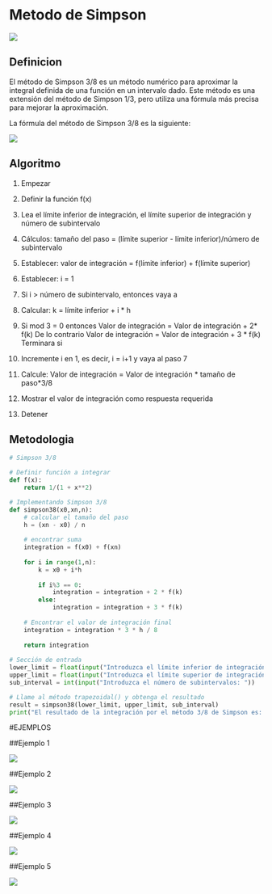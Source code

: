# Metodo de Simpson

![](https://raw.githubusercontent.com/Mexta46/Metodos_Numericos_Tema4/main/Imagenes/sinso%206.png)

## Definicion

El método de Simpson 3/8 es un método numérico para aproximar la integral definida de una función en un intervalo dado. Este método es una extensión del método de Simpson 1/3, pero utiliza una fórmula más precisa para mejorar la aproximación.

La fórmula del método de Simpson 3/8 es la siguiente:

![](https://raw.githubusercontent.com/Mexta46/Metodos_Numericos_Tema4/main/Imagenes/sinso%207.png)

## Algoritmo

1. Empezar

2. Definir la función f(x)

3. Lea el límite inferior de integración, el límite superior de
   integración y número de subintervalo

4. Cálculos: tamaño del paso = (límite superior - límite inferior)/número de subintervalo

5. Establecer: valor de integración = f(límite inferior) + f(límite superior)

6. Establecer: i = 1

7. Si i > número de subintervalo, entonces vaya a

8. Calcular: k = límite inferior + i * h

9. Si mod 3 = 0 entonces
     Valor de integración = Valor de integración + 2* f(k)
   De lo contrario
     Valor de integración = Valor de integración + 3 * f(k)
   Terminara si

10. Incremente i en 1, es decir, i = i+1 y vaya al paso 7

11. Calcule: Valor de integración = Valor de integración * tamaño de paso*3/8

12. Mostrar el valor de integración como respuesta requerida

13. Detener

## Metodologia

```python
# Simpson 3/8 

# Definir función a integrar
def f(x):
    return 1/(1 + x**2)

# Implementando Simpson 3/8
def simpson38(x0,xn,n):
    # calcular el tamaño del paso
    h = (xn - x0) / n
    
    # encontrar suma 
    integration = f(x0) + f(xn)
    
    for i in range(1,n):
        k = x0 + i*h
        
        if i%3 == 0:
            integration = integration + 2 * f(k)
        else:
            integration = integration + 3 * f(k)
    
    # Encontrar el valor de integración final
    integration = integration * 3 * h / 8
    
    return integration
    
# Sección de entrada
lower_limit = float(input("Introduzca el límite inferior de integración: "))
upper_limit = float(input("Introduzca el límite superior de integración: "))
sub_interval = int(input("Introduzca el número de subintervalos: "))

# Llame al método trapezoidal() y obtenga el resultado
result = simpson38(lower_limit, upper_limit, sub_interval)
print("El resultado de la integración por el método 3/8 de Simpson es: %0.6f" % (result) )
```

#EJEMPLOS

##Ejemplo 1

![](https://raw.githubusercontent.com/Mexta46/Metodos_Numericos_Tema4/main/Imagenes/sinso%208.png)

##Ejemplo 2

![](https://raw.githubusercontent.com/Mexta46/Metodos_Numericos_Tema4/main/Imagenes/sinso%209.png)

##Ejemplo 3

![](https://raw.githubusercontent.com/Mexta46/Metodos_Numericos_Tema4/main/Imagenes/sinso%2010.png)

##Ejemplo 4

![](https://raw.githubusercontent.com/Mexta46/Metodos_Numericos_Tema4/main/Imagenes/sinso%2011.png)

##Ejemplo 5

![](https://raw.githubusercontent.com/Mexta46/Metodos_Numericos_Tema4/main/Imagenes/sinso%2012.png)
